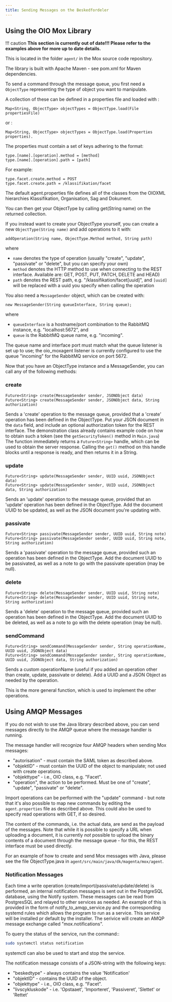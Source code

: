 ```yaml
---
title: Sending Messages on the Beskedfordeler
---
```


## Using the OIO Mox Library

!!! caution
    **This section is currently out of date!!! Please refer to the examples
    above for more up to date details.**

This is located in the folder `agent/` in the Mox source code
repository.

The library is built with Apache Maven - see pom.xml for Maven
dependencies.

To send a command through the message queue, you first need a
`ObjectType` representing the type of object you want to manipulate.

A collection of these can be defined in a properties file and loaded
with :

    Map<String, ObjectType> objectTypes = ObjectType.load(File propertiesFile)

or :

    Map<String, ObjectType> objectTypes = ObjectType.load(Properties properties).

The properties must contain a set of keys adhering to the format:

    type.[name].[operation].method = [method]
    type.[name].[operation].path = [path]

For example:

    type.facet.create.method = POST
    type.facet.create.path = /klassifikation/facet

The default agent.properties file defines all of the classes from the
OIOXML hierarchies Klassifikation, Organisation, Sag and Dokument.

You can then get your ObjectType by calling get(String name) on the
returned collection.

If you instead want to create your ObjectType yourself, you can create a
new `ObjectType(String name)` and add operations to it with:

    addOperation(String name, ObjectType.Method method, String path)

where

-   `name` denotes the type of operation (usually "create",
    "update", "passivate" or "delete", but you can specify your
    own)
-   `method` denotes the HTTP method to use when connecting to the REST
    interface. Available are: GET, POST, PUT, PATCH, DELETE and HEAD)
-   `path` denotes the REST path, e.g.
    "/klassifikation/facet[uuid]", and `[uuid]` will be replaced
    with a uuid you specify when calling the operation

You also need a `MessageSender` object, which can be created with:

    new MessageSender(String queueInterface, String queue);

where

-   `queueInterface` is a hostname/port combination to the RabbitMQ
    instance, e.g. "localhost:5672", and
-   `queue` is the RabbitMQ queue name, e.g. "incoming".

The queue name and interface port must match what the queue listener is
set up to use; the oio_moxagent listener is currently configured to use
the queue "incoming" for the RabbitMQ service on port 5672.

Now that you have an ObjectType instance and a MessageSender, you can
call any of the following methods:

### create

    Future<String> create(MessageSender sender, JSONObject data)
    Future<String> create(MessageSender sender, JSONObject data, String authorization)

Sends a 'create' operation to the message queue, provided that a
'create' operation has been defined in the ObjectType. Put your JSON
document in the `data` field, and include an optional authorization
token for the REST interface. The demonstration class already contains
example code on how to obtain such a token (see the `getSecurityToken()`
method in `Main.java`) The function immediately returns a
`Future<String>` handle, which can be used to obtain the server
response. Calling the `get()` method on this handle blocks until a
response is ready, and then returns it in a String.

### update

    Future<String> update(MessageSender sender, UUID uuid, JSONObject data)
    Future<String> update(MessageSender sender, UUID uuid, JSONObject data, String authorization)

Sends an 'update' operation to the message queue, provided that an
'update' operation has been defined in the ObjectType. Add the
document UUID to be updated, as well as the JSON document you're
updating with.

### passivate

    Future<String> passivate(MessageSender sender, UUID uuid, String note)
    Future<String> passivate(MessageSender sender, UUID uuid, String note, String authorization)

Sends a 'passivate' operation to the message queue, provided such an
operation has been defined in the ObjectType. Add the document UUID to
be passivated, as well as a note to go with the passivate operation (may
be null).

### delete

    Future<String> delete(MessageSender sender, UUID uuid, String note)
    Future<String> delete(MessageSender sender, UUID uuid, String note, String authorization)

Sends a 'delete' operation to the message queue, provided such an
operation has been defined in the ObjectType. Add the document UUID to
be deleted, as well as a note to go with the delete operation (may be
null).

### sendCommand

    Future<String> sendCommand(MessageSender sender, String operationName, UUID uuid, JSONObject data)
    Future<String> sendCommand(MessageSender sender, String operationName, UUID uuid, JSONObject data, String authorization)

Sends a custom operationName (useful if you added an operation other
than create, update, passivate or delete). Add a UUID and a JSON Object
as needed by the operation.

This is the more general function, which is used to implement the other
operations.

## Using AMQP Messages

If you do not wish to use the Java library described above, you can send
messages directly to the AMQP queue where the message handler is
running.

The message handler will recognize four AMQP headers when sending Mox
messages:

-   "autorisation" - must contain the SAML token as described above.
-   "objektID" - must contain the UUID of the object to manipulate;
    not used with create operations.
-   "objekttype" - i.e., OIO class, e.g. "Facet".
-   "operation", the action to be performed. Must be one of
    "create", "update", "passivate" or "delete".

Import operations can be performed with the "update" command - but
note that it's also possible to map new commands by editing the
`agent.properties` file as described above. This could also be used to
specify read operations with GET, if so desired.

The content of the commands, i.e. the actual data, are send as the
payload of the messages. Note that while it is possible to specify a URL
when uploading a document, it is currently *not* possible to upload the
binary contents of a document through the message queue - for this, the
REST interface must be used directly.

For an example of how to create and send Mox messages with Java, please
see the file ObjectType.java in
`agent/src/main/java/dk/magenta/mox/agent`.

### Notification Messages

Each time a write operation (create/import/passivate/update/delete) is
performed, an internal notification messages is sent out in the
PostgreSQL database, using the Notify system. These messages can be read
from PostgresSQL and relayed to other services as needed. An example of
this is provided in the form of notify_to_amqp_service.py and the
corresponding systemd rules which allows the program to run as a
service. This service will be installed pr default by the installer. The
serivice will create an AMQP message exchange called
"mox.notifications".

To query the status of the service, run the command::

``` bash
sudo systemctl status notification
```

systemctl can also be used to start and stop the service.

The notification message consists of a JSON-string with the following
keys:

-   "beskedtype" - always contains the value 'Notification'
-   "objektID" - contains the UUID of the object.
-   "objekttype" - i.e., OIO class, e.g. "Facet".
-   "livscykluskode" - i.e. 'Opstaaet', 'Importeret',
    'Passiveret', 'Slettet' or 'Rettet'
